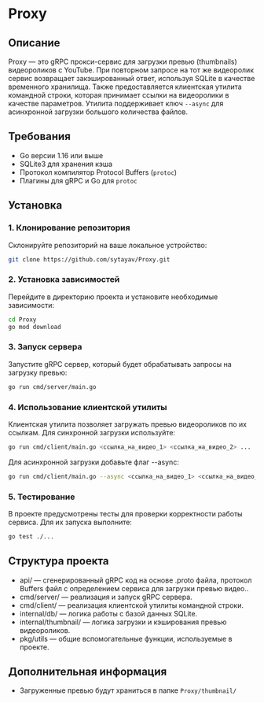 # Proxy
## Описание

Proxy — это gRPC прокси-сервис для загрузки превью (thumbnails) видеороликов с YouTube. При повторном запросе на тот же видеоролик сервис возвращает закэшированный ответ, используя SQLite в качестве временного хранилища. Также предоставляется клиентская утилита командной строки, которая принимает ссылки на видеоролики в качестве параметров. Утилита поддерживает ключ `--async` для асинхронной загрузки большого количества файлов.

## Требования

- Go версии 1.16 или выше
- SQLite3 для хранения кэша
- Протокол компилятор Protocol Buffers (`protoc`)
- Плагины для gRPC и Go для `protoc`

## Установка

### 1. Клонирование репозитория <br>
   Склонируйте репозиторий на ваше локальное устройство:

   ```bash
   git clone https://github.com/sytayav/Proxy.git
   ```
### 2. Установка зависимостей <br>
Перейдите в директорию проекта и установите необходимые зависимости:

   ```bash
   cd Proxy
   go mod download
   ```
### 3. Запуск сервера <br>
Запустите gRPC сервер, который будет обрабатывать запросы на загрузку превью:
   ```bash
   go run cmd/server/main.go
   ```
### 4. Использование клиентской утилиты <br>
Клиентская утилита позволяет загружать превью видеороликов по их ссылкам. Для синхронной загрузки используйте:
   ```bash
   go run cmd/client/main.go <ссылка_на_видео_1> <ссылка_на_видео_2> ...
   ```
Для асинхронной загрузки добавьте флаг --async:
   ```bash
   go run cmd/client/main.go --async <ссылка_на_видео_1> <ссылка_на_видео_2> ...
   ```
### 5. Тестирование <br>
В проекте предусмотрены тесты для проверки корректности работы сервиса. Для их запуска выполните:
   ```bash
   go test ./...
   ```
## Структура проекта <br>
- api/ — сгенерированный gRPC код на основе .proto файла, протокол Buffers файл с определением сервиса для загрузки превью видео.. <br>
- cmd/server/ — реализация и запуск gRPC сервера. <br>
- cmd/client/ — реализация клиентской утилиты командной строки. <br>
- internal/db/ — логика работы с базой данных SQLite. <br>
- internal/thumbnail/ — логика загрузки и кэширования превью видеороликов. <br>
- pkg/utils — общие вспомогательные функции, используемые в проекте.
## Дополнительная информация <br>
- Загруженные превью будут храниться в папке `Proxy/thumbnail/`